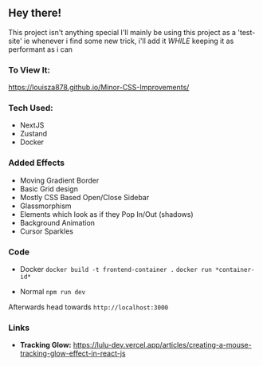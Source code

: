 ## Hey there!

This project isn't anything special
I'll mainly be using this project as a 'test-site'
ie whenever i find some new trick, i'll add it *WHILE* keeping it as performant as i can

### To View It:
https://louisza878.github.io/Minor-CSS-Improvements/

### Tech Used:
 - NextJS
 - Zustand
 - Docker

### Added Effects
 - Moving Gradient Border
 - Basic Grid design
 - Mostly CSS Based Open/Close Sidebar
 - Glassmorphism
 - Elements which look as if they Pop In/Out (shadows)
 - Background Animation
 - Cursor Sparkles

### Code
 - Docker
    `docker build -t frontend-container .`
    `docker run *container-id*`

 - Normal
    `npm run dev`

Afterwards head towards `http://localhost:3000`

### Links
 - **Tracking Glow:**  https://lulu-dev.vercel.app/articles/creating-a-mouse-tracking-glow-effect-in-react-js